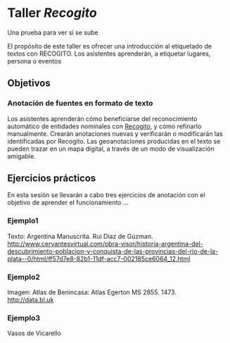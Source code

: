# Taller *Recogito*
Una prueba para ver si se sube

El propósito de este taller es ofrecer una introducción al etiquetado de textos con RECOGITO. Los asistentes aprenderán, a etiquetar  lugares,  persona o eventos

## Objetivos
### Anotación de fuentes en formato de texto
Los asistentes aprenderán cómo beneficiarse del reconocimiento automático de entidades nominales con [Recogito](https://recogito.pelagios.org/ "recogito"), y cómo refinarlo manualmente. Crearán anotaciones nuevas y verificarán o modificarán las identificadas por Recogito. Las geoanotaciones producidas en el texto se pueden trazar en un mapa digital, a través de un modo de visualización amigable.


## Ejercicios prácticos
En esta sesión se llevarán a cabo tres ejercicios de anotación con el objetivo de aprender el funcionamiento ...
### Ejemplo1
Texto: Argentina Manuscrita. Rui Díaz de Gúzman.   
http://www.cervantesvirtual.com/obra-visor/historia-argentina-del-descubrimiento-poblacion-y-conquista-de-las-provincias-del-rio-de-la-plata--0/html/ff57d7e8-82b1-11df-acc7-002185ce6064_12.html

### Ejemplo2
Imagen: Atlas de Benincasa: Atlas Egerton MS 2855. 1473.   
http://data.bl.uk


### Ejemplo3
Vasos de Vicarello
